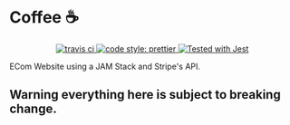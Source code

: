 # Coffee ☕

<p align="center">
  <a href="https://travis-ci.com/hi-matbub/coffee-menu.svg?token=wsyKr5ypVsdRwKJab6d2&branch=main" target="_blank">
    <img src="https://travis-ci.com/hi-matbub/coffee-menu.svg?token=wsyKr5ypVsdRwKJab6d2&branch=main" alt="travis ci"
  </a>
    
  <a href= "https://github.com/prettier/prettier">
    <img alt="code style: prettier" src="https://img.shields.io/badge/code_style-prettier-ff69b4.svg" />
  </a>
  
  <a href="https://github.com/facebook/jest">
    <img src="https://img.shields.io/badge/tested_with-jest-99424f.svg" alt="Tested with Jest">
  </a>
</p>

ECom Website using a JAM Stack and Stripe's API. 

## Warning everything here is subject to breaking change.
